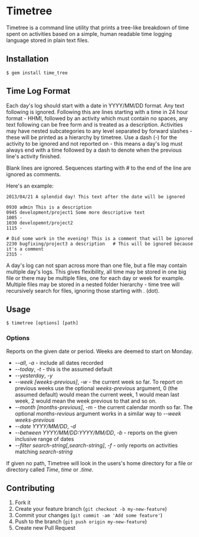 # Timetree

Timetree is a command line utility that prints a tree-like breakdown of time spent on activities based on a simple, human readable time logging language stored in plain text files.

## Installation

    $ gem install time_tree

## Time Log Format

Each day's log should start with a date in YYYY/MM/DD format. Any text following is ignored. Following this are lines starting with a time in 24 hour format - HHMI, followed by an activity which must contain no spaces, any text following can be free form and is treated as a description. Activities may have nested subcategories to any level separated by forward slashes - these will be printed as a hierarchy by timetree. Use a dash (-) for the activity to be ignored and not reported on - this means a day's log must always end with a time followed by a dash to denote when the previous line's activity finished.

Blank lines are ignored. Sequences starting with # to the end of the line are ignored as comments.

Here's an example:

    2013/04/21 A splendid day! This text after the date will be ignored
    
    0930 admin This is a description
    0945 development/project1 Some more descriptive text
    1005 -
    1030 developemnt/project2
    1115 -
    
    # Did some work in the evening! This is a comment that will be ignored
    2230 bugfixing/project3 a description   # This will be ignored because it's a comment
    2315 -


A day's log can not span across more than one file, but a file may contain multiple day's logs. This gives flexibility, all time may be stored in one big file or there may be multiple files, one for each day or week for example. Multiple files may be stored in a nested folder hierarchy - time tree will recursively search for files, ignoring those starting with . (dot).

## Usage

    $ timetree [options] [path]

### Options

Reports on the given date or period. Weeks are deemed to start on Monday.

  * *--all*, *-a* - include all dates recorded
  * *--today*, *-t* - this is the assumed default
  * *--yesterday*, *-y*
  * *--week [weeks-previous]*, *-w* - the current week so far. To report on previous weeks use the optional *weeks-previous* argument, 0 (the assumed default) would mean the current week, 1 would mean last week, 2 would mean the week previous to that and so on.
  * *--month [months-previous]*, *-m* - the current calendar month so far. The optional *months-revious* argument works in a similar way to *--week weeks-previous*
  * *--date YYYY/MM/DD*, *-d*
  * *--between YYYY/MM/DD:YYYY/MM/DD*, *-b* - reports on the given inclusive range of dates
  * *--filter search-string[,search-string]*, *-f* - only reports on activities matching *search-string*

If given no path, Timetree will look in the users's home directory for a file or directory called *Time*, *time* or *.time*.

## Contributing

1. Fork it
2. Create your feature branch (`git checkout -b my-new-feature`)
3. Commit your changes (`git commit -am 'Add some feature'`)
4. Push to the branch (`git push origin my-new-feature`)
5. Create new Pull Request
